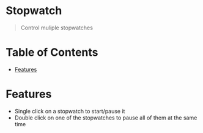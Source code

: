 # Stopwatch <!-- omit in toc -->
> Control muliple stopwatches 

<!-- omit in toc -->
# Table of Contents
- [Features](#features)

# Features
- Single click on a stopwatch to start/pause it
- Double click on one of the stopwatches to pause all of them at the same time
